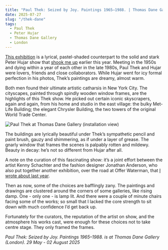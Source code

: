 ```yaml
---
title: "Paul Thek: Seized by Joy. Paintings 1965–1988. | Thomas Dane Gallery"
date: 2025-07-27
slug: "/thek-dane"
tags:
  - Paul Thek
  - Peter Hujar
  - Thomas Dane Gallery
  - London
---
```


[This exhibition](https://www.thomasdanegallery.com/exhibitions/295/) is a lyrical, pastel-shaded counterpart to the solid and stark Peter Hujar show that [shook me up](https://artangled.com/posts/hujar-raven/) earlier this year. Meeting in the 1950s and dying within a year of each other in the late 1980s, Paul Thek and Hujar were lovers, friends and close collaborators. While Hujar went for icy formal perfection in his photos, Thek’s paintings are dreamy, almost warm.

Both men found their ultimate artistic catharsis in New York City. The cityscapes, painted through spindly wooden window frames, are the highlights of this Thek show. He picked out certain iconic skyscrapers, again and again, from his home and studio in the east village: the bulky Met-Life Building; the elegant Chrysler Building, the two towers of the original World Trade Center.

![Paul Thek at Thomas Dane Gallery (installation view)](/thek-dane-1.jpeg)

The buildings are lyrically beautiful under Thek’s sympathetic pencil and paint brush, gauzy and shimmering, as if under a layer of grease. The gnarly window that frames the scenes is palpably rotten and mildewy. Beauty in decay: he’s not so different from Hujar after all.

A note on the curation of this fascinating show: it’s a joint effort between the artist Kenny Schachter and the fashion designer Jonathan Anderson, who also put together another exhibition, over the road at Offer Waterman, that [I wrote about last year](https://artangled.com/posts/anderson-offer/).

Then as now, some of the choices are bafflingly zany. The paintings and drawings are clustered around the corners of some galleries, like rising damp. One - only one - is lamp lit. And there were a couple of minute chairs facing some of the works; so small that I lacked the core strength to sit down with much confidence I’d get back up.

Fortunately for the curators, the reputation of the artist on show, and the atmosphere his works cast, were enough for these choices not to take centre stage. They only framed the frames.

_Paul Thek: Seized by Joy. Paintings 1965–1988. is at Thomas Dane Gallery (London). 29 May - 02 August 2025_

